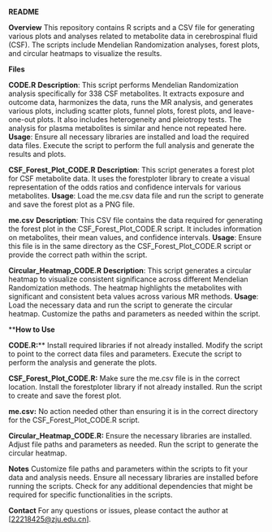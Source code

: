 **README**

**Overview**
This repository contains R scripts and a CSV file for generating various plots and analyses related to metabolite data in cerebrospinal fluid (CSF). The scripts include Mendelian Randomization analyses, forest plots, and circular heatmaps to visualize the results.

**Files**

**CODE.R**
**Description**: This script performs Mendelian Randomization analysis specifically for 338 CSF metabolites. It extracts exposure and outcome data, harmonizes the data, runs the MR analysis, and generates various plots, including scatter plots, funnel plots, forest plots, and leave-one-out plots. It also includes heterogeneity and pleiotropy tests. The analysis for plasma metabolites is similar and hence not repeated here.
**Usage**: Ensure all necessary libraries are installed and load the required data files. Execute the script to perform the full analysis and generate the results and plots.

**CSF_Forest_Plot_CODE.R**
**Description**: This script generates a forest plot for CSF metabolite data. It uses the forestploter library to create a visual representation of the odds ratios and confidence intervals for various metabolites.
**Usage**: Load the me.csv data file and run the script to generate and save the forest plot as a PNG file.

**me.csv**
**Description**: This CSV file contains the data required for generating the forest plot in the CSF_Forest_Plot_CODE.R script. It includes information on metabolites, their mean values, and confidence intervals.
**Usage**: Ensure this file is in the same directory as the CSF_Forest_Plot_CODE.R script or provide the correct path within the script.

**Circular_Heatmap_CODE.R**
**Description**: This script generates a circular heatmap to visualize consistent significance across different Mendelian Randomization methods. The heatmap highlights the metabolites with significant and consistent beta values across various MR methods.
**Usage**: Load the necessary data and run the script to generate the circular heatmap. Customize the paths and parameters as needed within the script.

****How to Use**

**CODE.R:****
Install required libraries if not already installed.
Modify the script to point to the correct data files and parameters.
Execute the script to perform the analysis and generate the plots.

**CSF_Forest_Plot_CODE.R:**
Make sure the me.csv file is in the correct location.
Install the forestploter library if not already installed.
Run the script to create and save the forest plot.

**me.csv:**
No action needed other than ensuring it is in the correct directory for the CSF_Forest_Plot_CODE.R script.

**Circular_Heatmap_CODE.R:**
Ensure the necessary libraries are installed.
Adjust file paths and parameters as needed.
Run the script to generate the circular heatmap.

**Notes**
Customize file paths and parameters within the scripts to fit your data and analysis needs.
Ensure all necessary libraries are installed before running the scripts.
Check for any additional dependencies that might be required for specific functionalities in the scripts.

**Contact**
For any questions or issues, please contact the author at [22218425@zju.edu.cn].
